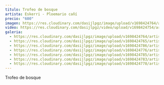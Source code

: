 ```yaml
---
titulo: Trofeo de bosque
artista: Eskerri - Ploemario cañí
precio: "600"
imagen: https://res.cloudinary.com/dasijlpgz/image/upload/v1698424764/artistas/Eskerri%20-%20Ploemario%20ca%C3%B1%C3%AD/05_Trofeo%20de%20bosque/P1070687.jpg
video: https://res.cloudinary.com/dasijlpgz/video/upload/v1698424754/artistas/Eskerri%20-%20Ploemario%20ca%C3%B1%C3%AD/05_Trofeo%20de%20bosque/Sin_t%C3%ADtulo.mp4
galeria:
  - https://res.cloudinary.com/dasijlpgz/image/upload/v1698424764/artistas/Eskerri%20-%20Ploemario%20ca%C3%B1%C3%AD/05_Trofeo%20de%20bosque/P1070687.jpg
  - https://res.cloudinary.com/dasijlpgz/image/upload/v1698424765/artistas/Eskerri%20-%20Ploemario%20ca%C3%B1%C3%AD/05_Trofeo%20de%20bosque/P1070690.jpg
  - https://res.cloudinary.com/dasijlpgz/image/upload/v1698424786/artistas/Eskerri%20-%20Ploemario%20ca%C3%B1%C3%AD/05_Trofeo%20de%20bosque/P1070704.jpg
  - https://res.cloudinary.com/dasijlpgz/image/upload/v1698424776/artistas/Eskerri%20-%20Ploemario%20ca%C3%B1%C3%AD/05_Trofeo%20de%20bosque/P1070696.jpg
  - https://res.cloudinary.com/dasijlpgz/image/upload/v1698424785/artistas/Eskerri%20-%20Ploemario%20ca%C3%B1%C3%AD/05_Trofeo%20de%20bosque/P1070701.jpg
  - https://res.cloudinary.com/dasijlpgz/image/upload/v1698424783/artistas/Eskerri%20-%20Ploemario%20ca%C3%B1%C3%AD/05_Trofeo%20de%20bosque/P1070700.jpg
  - https://res.cloudinary.com/dasijlpgz/image/upload/v1698424778/artistas/Eskerri%20-%20Ploemario%20ca%C3%B1%C3%AD/05_Trofeo%20de%20bosque/P1070697.jpg
---
```

T﻿rofeo de bosque